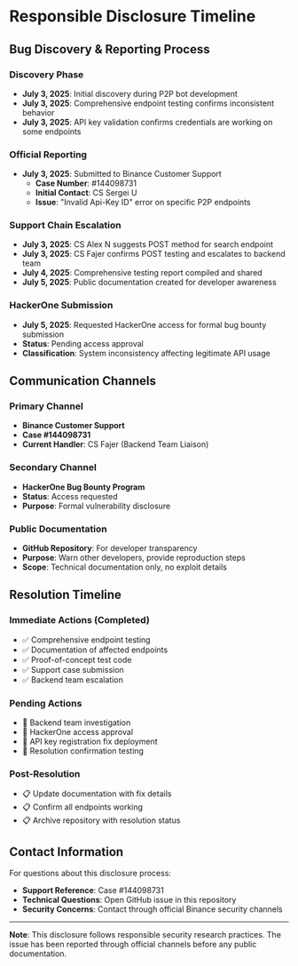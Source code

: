 # Responsible Disclosure Timeline

## Bug Discovery & Reporting Process

### Discovery Phase
- **July 3, 2025**: Initial discovery during P2P bot development
- **July 3, 2025**: Comprehensive endpoint testing confirms inconsistent behavior
- **July 3, 2025**: API key validation confirms credentials are working on some endpoints

### Official Reporting
- **July 3, 2025**: Submitted to Binance Customer Support
  - **Case Number**: #144098731
  - **Initial Contact**: CS Sergei U
  - **Issue**: "Invalid Api-Key ID" error on specific P2P endpoints

### Support Chain Escalation
- **July 3, 2025**: CS Alex N suggests POST method for search endpoint
- **July 3, 2025**: CS Fajer confirms POST testing and escalates to backend team
- **July 4, 2025**: Comprehensive testing report compiled and shared
- **July 5, 2025**: Public documentation created for developer awareness

### HackerOne Submission
- **July 5, 2025**: Requested HackerOne access for formal bug bounty submission
- **Status**: Pending access approval
- **Classification**: System inconsistency affecting legitimate API usage

## Communication Channels

### Primary Channel
- **Binance Customer Support**
- **Case #144098731**
- **Current Handler**: CS Fajer (Backend Team Liaison)

### Secondary Channel
- **HackerOne Bug Bounty Program**
- **Status**: Access requested
- **Purpose**: Formal vulnerability disclosure

### Public Documentation
- **GitHub Repository**: For developer transparency
- **Purpose**: Warn other developers, provide reproduction steps
- **Scope**: Technical documentation only, no exploit details

## Resolution Timeline

### Immediate Actions (Completed)
- ✅ Comprehensive endpoint testing
- ✅ Documentation of affected endpoints
- ✅ Proof-of-concept test code
- ✅ Support case submission
- ✅ Backend team escalation

### Pending Actions
- 🔄 Backend team investigation
- 🔄 HackerOne access approval
- 🔄 API key registration fix deployment
- 🔄 Resolution confirmation testing

### Post-Resolution
- 📋 Update documentation with fix details
- 📋 Confirm all endpoints working
- 📋 Archive repository with resolution status

## Contact Information

For questions about this disclosure process:
- **Support Reference**: Case #144098731
- **Technical Questions**: Open GitHub issue in this repository
- **Security Concerns**: Contact through official Binance security channels

---

**Note**: This disclosure follows responsible security research practices. The issue has been reported through official channels before any public documentation.
